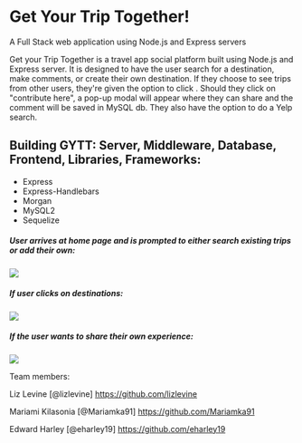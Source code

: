 # Get Your Trip Together!

A Full Stack web application using Node.js and Express servers

Get your Trip Together is a travel app social platform built using Node.js and Express server. It is designed to have the user search for a destination, make comments, or create their own destination. If they choose to see trips from other users, they're given the option to click . Should they click on "contribute here", a pop-up modal will appear where they can share and the comment will be saved in MySQL db. They also have the option to do a Yelp search.

## Building GYTT: Server, Middleware, Database, Frontend, Libraries, Frameworks:

- Express
- Express-Handlebars
- Morgan
- MySQL2
- Sequelize


##### User arrives at home page and is prompted to either search existing trips or add their own:

![](app/public/images/gytt_homepage.png)

##### If user clicks on destinations:

![](app/public/images/destingations.png)

##### If the user wants to share their own experience:

![](app/public/images/best_add_trip.png)













Team members:

Liz Levine [@lizlevine] https://github.com/lizlevine

Mariami Kilasonia [@Mariamka91] https://github.com/Mariamka91

Edward Harley [@eharley19] https://github.com/eharley19

